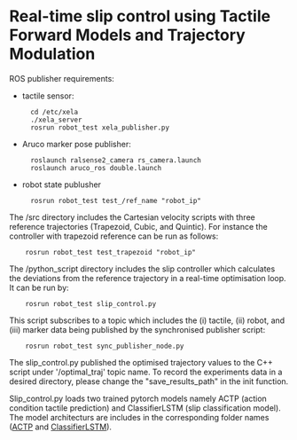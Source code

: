 # Real-time slip control using Tactile Forward Models and Trajectory Modulation


ROS publisher requirements:

- tactile sensor:

        cd /etc/xela
        ./xela_server
        rosrun robot_test xela_publisher.py
- Aruco marker pose publisher:

        roslaunch ralsense2_camera rs_camera.launch
        roslaunch aruco_ros double.launch
- robot state publusher

        rosrun robot_test test_/ref_name "robot_ip"

The /src directory includes the Cartesian velocity scripts with three reference trajectories (Trapezoid, Cubic, and Quintic). For instance the controller with trapezoid reference can be run as follows:

        rosrun robot_test test_trapezoid "robot_ip"

The /python_script directory includes the slip controller which calculates the deviations from the reference trajectory in a real-time optimisation loop. It can be run by:

        rosrun robot_test slip_control.py

This script subscribes to a topic which includes the (i) tactile, (ii) robot, and (iii) marker data being published by the synchronised publisher script:

        rosrun robot_test sync_publisher_node.py

The slip_control.py published the optimised trajectory values to the C++ script under '/optimal_traj' topic name. To record the experiments data in a desired directory, please change the "save_results_path" in the init function.

Slip_control.py loads two trained pytorch models namely ACTP (action condition tactile prediction) and ClassifierLSTM (slip classification model). The model architecturs are includes in the corresponding folder names ([ACTP](/robot_experiments/python%20scripts/ACTP/) and [ClassifierLSTM](/robot_experiments/python%20scripts/ClassifierLSTM/)).

